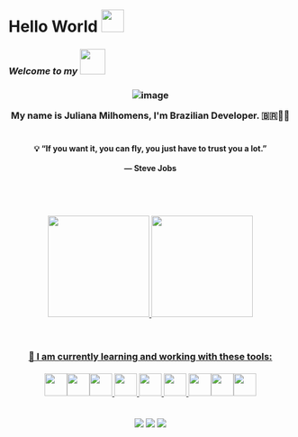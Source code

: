 # Hello World <img src="https://media.giphy.com/media/hvRJCLFzcasrR4ia7z/giphy.gif"  width="40px">
### ***Welcome to my***   <img loading="lazy" src= "https://github.com/julianamilhomens/julianamilhomens/assets/152898159/831949c9-3088-419a-8501-6b6bd404c272" width="45" height="45"/>





<h3 align="center">   
  
![image](https://github.com/julianamilhomens/julianamilhomens/assets/152898159/c5459a6e-3936-4055-b2a6-0607fd0def43) 

My name is Juliana Milhomens, I'm Brazilian Developer.   🇧🇷🚀🎯
  <br></br>
      <h4 align="center"> 💡 “If you want it, you can fly, you just have to trust you a lot.”
       <br></br> — Steve Jobs
    </h4>
   </h3>
<br></br>
<h3 align="center">
<div>
<a href="https://github.com/seu-usuário-aqui](https://github.com/julianamilhomens">
<img loading="lazy" height="180em" src="https://github-readme-stats.vercel.app/api?username=julianamilhomens&show_icons=true&theme=neon&include_all_commits=true&count_private=true"/>
<img loading="lazy" height="180em" src="https://github-readme-stats.vercel.app/api/top-langs/?username=julianamilhomens&layout=compact&langs_count=7&theme=neon"/>
</div>

<br></br>
🔭 I am currently learning and working with these tools:
<br></br>
<img loading="lazy" src="https://cdn.jsdelivr.net/gh/devicons/devicon@latest/icons/html5/html5-original-wordmark.svg" width="40" height="40"/><img loading="lazy" src="https://cdn.jsdelivr.net/gh/devicons/devicon@latest/icons/css3/css3-original-wordmark.svg" width="40" height="40"/><img loading="lazy" src="https://cdn.jsdelivr.net/gh/devicons/devicon@latest/icons/javascript/javascript-original.svg" width="40" height="40"/>  <img loading="lazy" src="https://cdn.jsdelivr.net/gh/devicons/devicon@latest/icons/typescript/typescript-original.svg" width="40" height="40"/> <img loading="lazy" src="https://cdn.jsdelivr.net/gh/devicons/devicon@latest/icons/react/react-original-wordmark.svg" width="40" height="40"/> <img loading="lazy" src="https://cdn.jsdelivr.net/gh/devicons/devicon@latest/icons/nodejs/nodejs-original-wordmark.svg" width="40" height="40"/> <img loading="lazy" src="https://cdn.jsdelivr.net/gh/devicons/devicon@latest/icons/github/github-original.svg" backgroundcolor="#ffffff" width="40" height="40"/><img loading="lazy" src="https://cdn.jsdelivr.net/gh/devicons/devicon/icons/git/git-original.svg" width="40" height="40"/><img loading="lazy" src="https://cdn.jsdelivr.net/gh/devicons/devicon/icons/linux/linux-original.svg" width="40" height="40"/>
<br></br>
<div>
<a href="https://www.linkedin.com/in/julianamilhomens" target="_blank"><img loading="lazy" src="https://img.shields.io/badge/-LinkedIn-%230077B5?style=for-the-badge&logo=linkedin&logoColor=white" target="_blank"></a> 
<a href = "mailto:julianamilhomensdesiqueira@gmail.com"><img loading="lazy" src="https://img.shields.io/badge/Gmail-D14836?style=for-the-badge&logo=gmail&logoColor=white" target="_blank"></a>  
<a href="https://instagram.com/julianamilhomens_" target="_blank"><img loading="lazy" src="https://img.shields.io/badge/-Instagram-%23E4405F?style=for-the-badge&logo=instagram&logoColor=white" target="_blank"></a>
</div>
</h3> 


